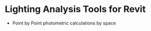 Lighting Analysis Tools for Revit
=================================

* Point by Point photometric calculations by space